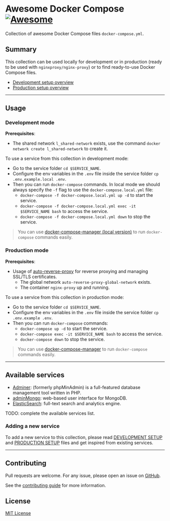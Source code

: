 # Awesome Docker Compose [![Awesome](https://awesome.re/badge.svg)](https://www.github.com/naskio/awesome-docker-compose)

Collection of awesome Docker Compose files `docker-compose.yml`.

## Summary

This collection can be used locally for development or in production (ready to be used with `nginxproxy/nginx-proxy`) or
to find ready-to-use Docker Compose files.

- [Development setup overview](./DEVELOPMENT.md)
- [Production setup overview](./PRODUCTION.md)

--------------------------------------------------------------------------------

## Usage

### Development mode

**Prerequisites**:

- The shared network `l_shared-network` exists, use the command `docker network create l_shared-network` to create it.

To use a service from this collection in development mode:

- Go to the service folder `cd $SERVICE_NAME`.
- Configure the env variables in the `.env` file inside the service folder `cp .env.example.local .env`.
- Then you can run `docker-compose` commands. In local mode we should always specify the `-f` flag to use
  the `docker-compose.local.yml` file:
  - `docker-compose -f docker-compose.local.yml up -d` to start the service.
  - `docker-compose -f docker-compose.local.yml exec -it $SERVICE_NAME bash` to access the service.
  - `docker-compose -f docker-compose.local.yml down` to stop the service.

> You can use [docker-compose-manager (local version)](https://github.com/naskio/docker-compose-manager) to run `docker-compose` commands easily.

### Production mode

**Prerequisites**:

- Usage of [auto-reverse-proxy](https://github.com/naskio/docker-nginx-auto-reverse-proxy) for reverse proxying and
  managing SSL/TLS certificates.
  - The global network `auto-reverse-proxy-global-network` exists.
  - The container `nginx-proxy` up and running.

To use a service from this collection in production mode:

- Go to the service folder `cd $SERVICE_NAME`.
- Configure the env variables in the `.env` file inside the service folder `cp .env.example .env`.
- Then you can run `docker-compose` commands:
  - `docker-compose up -d` to start the service.
  - `docker-compose exec -it $SERVICE_NAME bash` to access the service.
  - `docker-compose down` to stop the service.

> You can use [docker-compose-manager](https://github.com/naskio/docker-compose-manager) to run `docker-compose` commands easily.

--------------------------------------------------------------------------------

## Available services

- [Adminer](./adminer): (formerly phpMinAdmin) is a full-featured database management tool written in PHP.
- [adminMongo](./adminmongo): web-based user interface for MongoDB.
- [ElasticSearch](./elasticsearch): full-text search and analytics engine.

TODO: complete the available services list.

### Adding a new service

To add a new service to this collection, please read [DEVELOPMENT SETUP](./DEVELOPMENT.md)
and [PRODUCTION SETUP](./PRODUCTION.md) files and get inspired from existing services.

--------------------------------------------------------------------------------

## Contributing

Pull requests are welcome. For any issue, please open an issue
on [GitHub](https://www.github.com/naskio/awesome-docker-compose/issues).

See the [contributing guide](./CONTRIBUTING.md) for more information.

## License

[MIT License](./LICENSE)